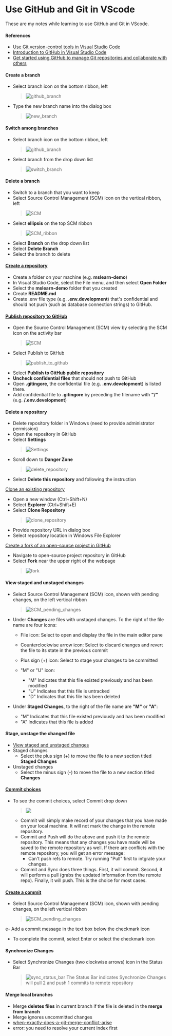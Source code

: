 # Use GitHub and Git in VScode

These are my notes while learning to use GitHub and Git in VScode.

#### References

- [Use Git version-control tools in Visual Studio Code](https://docs.microsoft.com/en-us/learn/modules/use-git-from-vs-code/)
- [Introduction to GitHub in Visual Studio Code](https://docs.microsoft.com/en-us/learn/modules/introduction-to-github-visual-studio-code/)
- [Get started using GitHub to manage Git repositories and collaborate with others](https://docs.github.com/en/get-started/quickstart)

#### Create a branch

- Select branch icon on the bottom ribbon, left
  > ![github_branch](images/vscode/github_branch.PNG)
- Type the new branch name into the dialog box
  > ![new_branch](images/vscode/new_branch.png)

#### Switch among branches

- Select branch icon on the bottom ribbon, left
  > ![github_branch](images/vscode/github_branch.PNG)
- Select branch from the drop down list
  > ![switch_branch](images/vscode/switch_branch.png)

#### Delete a branch

- Switch to a branch that you want to keep
- Select Source Control Management (SCM) icon on the vertical ribbon, left
  > ![SCM](images/vscode/SCM.png)
- Select **ellipsis** on the top SCM ribbon
  > ![SCM_ribbon](images/vscode/SCM_ribbon.png)
- Select **Branch** on the drop down list
- Select **Delete Branch**
- Select the branch to delete

#### [Create a repository](https://docs.microsoft.com/en-us/learn/modules/introduction-to-github-visual-studio-code/5-exercise-publish)

- Create a folder on your machine (e.g. **mslearn-demo**)
- In Visual Studio Code, select the File menu, and then select **Open Folder**
- Select the **mslearn-demo** folder that you created
- Create **README.md**
- Create .env file type (e.g. **.env.development**) that's confidential and should not push (such as database connection strings) to GitHub.

#### [Publish repository to GitHub](https://docs.microsoft.com/en-us/learn/modules/introduction-to-github-visual-studio-code/5-exercise-publish)

- Open the Source Control Management (SCM) view by selecting the SCM icon on the activity bar
  > ![SCM](images/vscode/SCM.png)
- Select Publish to GitHub
  > ![publish_to_github](images/vscode/publish_to_github.png)
- Select **Publish to GitHub public repository**
- **Uncheck confidential files** that should not push to GitHub
- Open **.gitingore**, the confidential file (e.g. **.env.development**) is listed there.
- Add confidential file to **.gitingore** by preceding the filename with **"/"** (e.g. **/.env.development**)

#### Delete a repository

- Delete repository folder in Windows (need to provide administrator permission)
- Open the repository in GitHub
- Select **Settings**
  > ![Settings](images/GitHub/settings.png)
- Scroll down to **Danger Zone**
  > ![delete_repository](images/GitHub/delete_repository.png)
- Select **Delete this repository** and following the instruction

[Clone an existing repository](https://docs.microsoft.com/en-us/learn/modules/introduction-to-github-visual-studio-code/6-lesson-clone)

- Open a new window (Ctrl+Shift+N)
- Select **Explorer** (Ctrl+Shift+E)
- Select **Clone Repository**
  > ![clone_repository](images/vscode/clone_repository.png)
- Provide repository URL in dialog box
- Select repository location in Windows File Explorer

[Create a fork of an open-source project in GitHub](https://docs.microsoft.com/en-us/learn/modules/use-git-from-vs-code/3-exercise-clone-branch)

- Navigate to open-source project repository in GitHub
- Select **Fork** near the upper right of the webpage
  > ![fork](images/GitHub/fork.png)

#### View staged and unstaged changes

- Select Source Control Management (SCM) icon, shown with pending changes, on the left vertical ribbon

  > ![SCM_pending_changes](images/vscode/SCM_pending_changes.png)

- Under **Changes** are files with unstaged changes. To the right of the file name are four icons:

  - File icon: Select to open and display the file in the main editor pane
  - Counterclockwise arrow icon: Select to discard changes and revert the file to its state in the previous commit
  - Plus sign (+) icon: Select to stage your changes to be committed
  - "M" or "U" icon:

    - "M" Indicates that this file existed previously and has been modified
    - "U" Indicates that this file is untracked
    - "D" Indicates that this file has been deleted

- Under **Staged Changes**, to the right of the file name are **"M"** or **"A"**:
  - "M" Indicates that this file existed previously and has been modified
  - "A" Indicates that this file is added

#### Stage, unstage the changed file

- [View staged and unstaged changes](#view-staged-and-unstaged-changes)
- Staged changes
  - Select the plus sign (+) to move the file to a new section titled **Staged Changes**
- Unstaged changes
  - Select the minus sign (-) to move the file to a new section titled **Changes**

#### [Commit choices](https://stackoverflow.com/questions/30038999/differences-between-commit-commit-and-push-commit-and-sync)

- To see the commit choices, select Commit drop down

  > ![](images/vscode/commit_choices.png)

  - Commit will simply make record of your changes that you have made on your local machine. It will not mark the change in the remote repository.
  - Commit and Push will do the above and push it to the remote repository. This means that any changes you have made will be saved to the remote repository as well. If there are conflicts with the remote repository, you will get an error message:
    - Can't push refs to remote. Try running "Pull" first to intgrate your changes.
  - Commit and Sync does three things. First, it will commit. Second, it will perform a pull (grabs the updated information from the remote repo). Finally, it will push. This is the choice for most cases.

#### [Create a commit](https://docs.microsoft.com/en-us/learn/modules/use-git-from-vs-code/5-exercise-stage-commit)

- Select Source Control Management (SCM) icon, shown with pending changes, on the left vertical ribbon

  > ![SCM_pending_changes](images/vscode/SCM_pending_changes.png)

e- Add a commit message in the text box below the checkmark icon

- To complete the commit, select Enter or select the checkmark icon

#### Synchronize Changes

- Select Synchronize Changes (two clockwise arrows) icon in the Status Bar
  > ![sync_status_bar](images/vscode/sync_status_bar.png)
  > The Status Bar indicates Synchronize Changes will pull 2 and push 1 commits to remote repository

#### Merge local branches

- Merge **deletes files** in current branch if the file is deleted in the **merge from branch**
- Merge ignores uncommitted changes
- [when-exactly-does-a-git-merge-conflict-arise](https://stackoverflow.com/questions/42693608/when-exactly-does-a-git-merge-conflict-arise)
- error: you need to resolve your current index first
